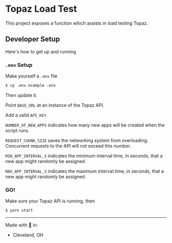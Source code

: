 # Topaz Load Test

This project exposes a function which assists in load testing Topaz.

## Developer Setup

Here's how to get up and running

### `.env` Setup

Make yourself a `.env` file

```bash
$ cp .env.example .env
```

Then update it.

Point `BASE_URL` at an instance of the Topaz API.

Add a valid `API_KEY`.

`NUMBER_OF_NEW_APPS` indicates how many new apps will be created when the script runs.

`REQUEST_CHUNK_SIZE` saves the networking system from overloading. Concurrent requests to the API will not exceed this number.

`MIN_APP_INTERVAL_S` indicates the minimum interval time, in seconds, that a new app might randomly be assigned.

`MAX_APP_INTERVAL_S` indicates the maximum interval time, in seconds, that a new app might randomly be assigned.

### GO!

Make sure your Topaz API is running, then

```bash
$ yarn start
```

-----

Made with 🖤 in:

* Cleveland, OH
